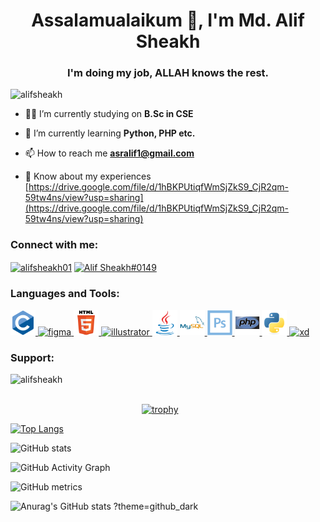 <h1 align="center">Assalamualaikum 👋, I'm Md. Alif Sheakh</h1>
<h3 align="center">I'm doing my job, ALLAH knows the rest.</h3>

<p align="left"> <img src="https://komarev.com/ghpvc/?username=alifsheakh&label=Profile%20views&color=0e75b6&style=flat" alt="alifsheakh" /> </p>

- 🧑‍🎓 I’m currently studying on **B.Sc in CSE**

- 🌱 I’m currently learning **Python, PHP etc.**

- 📫 How to reach me **asralif1@gmail.com**

- 📄 Know about my experiences [https://drive.google.com/file/d/1hBKPUtiqfWmSjZkS9_CjR2qm-59tw4ns/view?usp=sharing](https://drive.google.com/file/d/1hBKPUtiqfWmSjZkS9_CjR2qm-59tw4ns/view?usp=sharing)

<h3 align="left">Connect with me:</h3>
<p align="left">
<a href="https://fb.com/alifsheakh01" target="blank"><img align="center" src="https://raw.githubusercontent.com/rahuldkjain/github-profile-readme-generator/master/src/images/icons/Social/facebook.svg" alt="alifsheakh01" height="30" width="40" /></a>
<a href="https://discord.gg/Alif Sheakh#0149" target="blank"><img align="center" src="https://raw.githubusercontent.com/rahuldkjain/github-profile-readme-generator/master/src/images/icons/Social/discord.svg" alt="Alif Sheakh#0149" height="30" width="40" /></a>
</p>

<h3 align="left">Languages and Tools:</h3>
<p align="left"> <a href="https://www.cprogramming.com/" target="_blank" rel="noreferrer"> <img src="https://raw.githubusercontent.com/devicons/devicon/master/icons/c/c-original.svg" alt="c" width="40" height="40"/> </a> <a href="https://www.figma.com/" target="_blank" rel="noreferrer"> <img src="https://www.vectorlogo.zone/logos/figma/figma-icon.svg" alt="figma" width="40" height="40"/> </a> <a href="https://www.w3.org/html/" target="_blank" rel="noreferrer"> <img src="https://raw.githubusercontent.com/devicons/devicon/master/icons/html5/html5-original-wordmark.svg" alt="html5" width="40" height="40"/> </a> <a href="https://www.adobe.com/in/products/illustrator.html" target="_blank" rel="noreferrer"> <img src="https://www.vectorlogo.zone/logos/adobe_illustrator/adobe_illustrator-icon.svg" alt="illustrator" width="40" height="40"/> </a> <a href="https://www.java.com" target="_blank" rel="noreferrer"> <img src="https://raw.githubusercontent.com/devicons/devicon/master/icons/java/java-original.svg" alt="java" width="40" height="40"/> </a> <a href="https://www.mysql.com/" target="_blank" rel="noreferrer"> <img src="https://raw.githubusercontent.com/devicons/devicon/master/icons/mysql/mysql-original-wordmark.svg" alt="mysql" width="40" height="40"/> </a> <a href="https://www.photoshop.com/en" target="_blank" rel="noreferrer"> <img src="https://raw.githubusercontent.com/devicons/devicon/master/icons/photoshop/photoshop-line.svg" alt="photoshop" width="40" height="40"/> </a> <a href="https://www.php.net" target="_blank" rel="noreferrer"> <img src="https://raw.githubusercontent.com/devicons/devicon/master/icons/php/php-original.svg" alt="php" width="40" height="40"/> </a> <a href="https://www.python.org" target="_blank" rel="noreferrer"> <img src="https://raw.githubusercontent.com/devicons/devicon/master/icons/python/python-original.svg" alt="python" width="40" height="40"/> </a> <a href="https://www.adobe.com/products/xd.html" target="_blank" rel="noreferrer"> <img src="https://cdn.worldvectorlogo.com/logos/adobe-xd.svg" alt="xd" width="40" height="40"/> </a> </p>

<h3 align="left">Support:</h3>
<p><a href="https://www.buymeacoffee.com/alifsheakh"> <img align="left" src="https://cdn.buymeacoffee.com/buttons/v2/default-yellow.png" height="50" width="210" alt="alifsheakh" /></a></p>

<br><br>

[![trophy](https://github-profile-trophy.vercel.app/?username=alifsheakh)](https://github.com/ryo-ma/github-profile-trophy)

[![Top Langs](https://github-readme-stats.vercel.app/api/top-langs/?username=alifsheakh)](https://github.com/anuraghazra/github-readme-stats)

![GitHub stats](https://github-readme-stats.vercel.app/api?username=alifsheakh&show_icons=true)  

![GitHub Activity Graph](https://activity-graph.herokuapp.com/graph?username=alifsheakh)  

![GitHub metrics](https://metrics.lecoq.io/alifsheakh)

![Anurag's GitHub stats](https://github-readme-stats.vercel.app/api?username=anuraghazra&theme=dark&show_icons=true)
?theme=github_dark
